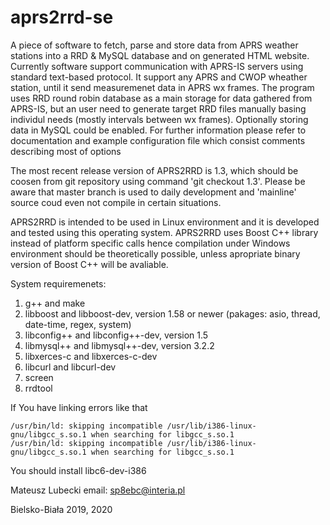 # aprs2rrd-se
A piece of software to fetch, parse and store data from APRS weather stations into a RRD &amp; MySQL database and on generated HTML website. Currently software support communication with APRS-IS servers using standard text-based protocol. It support any APRS and CWOP wheather station, until it send measuremenet data in APRS wx frames. The program uses RRD round robin database as a main storage for data gathered from APRS-IS, but an user need to generate target RRD files manually basing individul needs (mostly intervals between wx frames). Optionally storing data in MySQL could be enabled. For further information please refer to documentation and example configuration file which consist comments describing most of options

The most recent release version of APRS2RRD is 1.3, which should be coosen from git repository using command 'git checkout 1.3'. Please be aware that master branch is used to daily development and 'mainline' source coud even not compile in certain situations. 

APRS2RRD is intended to be used in Linux environment and it is developed and tested using this operating system. APRS2RRD uses Boost C++ library instead of platform specific calls hence compilation under Windows environment should be theoretically possible, unless apropriate binary version of Boost C++ will be avaliable. 

System requiremenets:
1) g++ and make 
2) libboost and libboost-dev, version 1.58 or newer (pakages: asio, thread, date-time, regex, system)
3) libconfig++ and libconfig++-dev, version 1.5
4) libmysql++ and libmysql++-dev, version 3.2.2
5) libxerces-c and libxerces-c-dev
6) libcurl and libcurl-dev
7) screen
8) rrdtool

If You have linking errors like that

	/usr/bin/ld: skipping incompatible /usr/lib/i386-linux-gnu/libgcc_s.so.1 when searching for libgcc_s.so.1
	/usr/bin/ld: skipping incompatible /usr/lib/i386-linux-gnu/libgcc_s.so.1 when searching for libgcc_s.so.1

You should install libc6-dev-i386


Mateusz Lubecki
email: sp8ebc@interia.pl

Bielsko-Biała 2019, 2020
